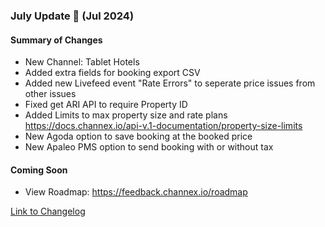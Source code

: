 ### July Update 🚀 (Jul 2024)

#### Summary of Changes
- New Channel: Tablet Hotels
- Added extra fields for booking export CSV
- Added new Livefeed event "Rate Errors" to seperate price issues from other issues
- Fixed get ARI API to require Property ID
- Added Limits to max property size and rate plans https://docs.channex.io/api-v.1-documentation/property-size-limits
- New Agoda option to save booking at the booked price
- New Apaleo PMS option to send booking with or without tax

#### Coming Soon
- View Roadmap: https://feedback.channex.io/roadmap

[Link to Changelog](https://docs.channex.io/changelog)
